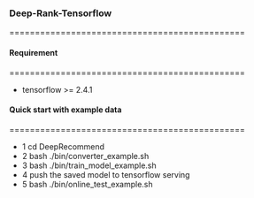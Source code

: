 ### Deep-Rank-Tensorflow
==============================================

#### Requirement
==============================================
-  tensorflow >= 2.4.1


#### Quick start with example data
==============================================
- 1 cd DeepRecommend
- 2 bash ./bin/converter_example.sh
- 3 bash ./bin/train_model_example.sh
- 4 push the saved model to tensorflow serving
- 5 bash ./bin/online_test_example.sh
